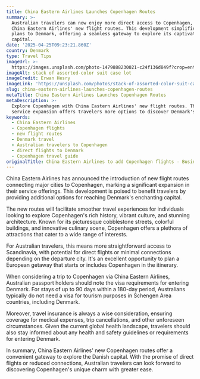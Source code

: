 ```yaml
---
title: China Eastern Airlines Launches Copenhagen Routes
summary: >-
  Australian travelers can now enjoy more direct access to Copenhagen, thanks to
  China Eastern Airlines' new flight routes. This development simplifies travel
  plans to Denmark, offering a seamless gateway to explore its captivating
  capital.
date: '2025-04-25T09:23:21.860Z'
country: Denmark
type: Travel Tips
imageUrl: >-
  https://images.unsplash.com/photo-1479888230021-c24f136d849f?crop=entropy&cs=tinysrgb&fit=max&fm=jpg&ixid=M3w3Mzk5OTB8MHwxfHNlYXJjaHwyNXx8RGVubWFyayUyMFRyYXZlbCUyMFRpcHMlMjB0cmF2ZWwlMjBwaG90byUyMGxhbmRzY2FwZSUyMGRlc3RpbmF0aW9ufGVufDF8MHx8fDE3NDU1NzMwMDF8MA&ixlib=rb-4.0.3&q=80&w=1080
imageAlt: stack of assorted-color suit case lot
imageCredit: Erwan Hesry
imageLink: 'https://unsplash.com/photos/stack-of-assorted-color-suit-case-lot-Q34YB7yjAxA'
slug: china-eastern-airlines-launches-copenhagen-routes
metaTitle: China Eastern Airlines Launches Copenhagen Routes
metaDescription: >-
  Explore Copenhagen with China Eastern Airlines' new flight routes. This
  service expansion offers travelers more options to discover Denmark's capital.
keywords:
  - China Eastern Airlines
  - Copenhagen flights
  - new flight routes
  - Denmark travel
  - Australian travelers to Copenhagen
  - direct flights to Denmark
  - Copenhagen travel guide
originalTitle: China Eastern Airlines to add Copenhagen flights - Business Traveller
---
```

China Eastern Airlines has announced the introduction of new flight routes connecting major cities to Copenhagen, marking a significant expansion in their service offerings. This development is poised to benefit travelers by providing additional options for reaching Denmark's enchanting capital.

The new routes will facilitate smoother travel experiences for individuals looking to explore Copenhagen's rich history, vibrant culture, and stunning architecture. Known for its picturesque cobblestone streets, colorful buildings, and innovative culinary scene, Copenhagen offers a plethora of attractions that cater to a wide range of interests.

For Australian travelers, this means more straightforward access to Scandinavia, with potential for direct flights or minimal connections depending on the departure city. It's an excellent opportunity to plan a European getaway that starts or includes Copenhagen in the itinerary.

When considering a trip to Copenhagen via China Eastern Airlines, Australian passport holders should note the visa requirements for entering Denmark. For stays of up to 90 days within a 180-day period, Australians typically do not need a visa for tourism purposes in Schengen Area countries, including Denmark.

Moreover, travel insurance is always a wise consideration, ensuring coverage for medical expenses, trip cancellations, and other unforeseen circumstances. Given the current global health landscape, travelers should also stay informed about any health and safety guidelines or requirements for entering Denmark.

In summary, China Eastern Airlines' new Copenhagen routes offer a convenient gateway to explore the Danish capital. With the promise of direct flights or reduced connections, Australian travelers can look forward to discovering Copenhagen's unique charm with greater ease.
